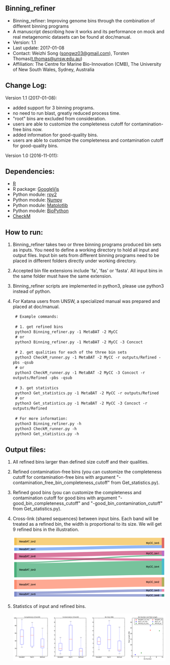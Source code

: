 Binning_refiner
---

+ Binning_refiner: Improving genome bins through the combination of different binning programs
+ A manuscript describing how it works and its performance on mock and real metagenomic datasets can be found at doc/manual.
+ Version: 1.1
+ Last update: 2017-01-08
+ Contact: Weizhi Song (songwz03@gmail.com), Torsten Thomas(t.thomas@unsw.edu.au)
+ Affiliation: The Centre for Marine Bio-Innovation (CMB), The University of New South Wales, Sydney, Australia

Change Log:
---
Version 1.1 (2017-01-08):
+ added support for 3 binning programs.
+ no need to run blast, greatly reduced process time.
+ "root" bins are excluded from consideration.
+ users are able to customize the completeness cutoff for contamination-free bins now.
+ added information for good-quality bins.
+ users are able to customize the completeness and contamination cutoff for good-quality bins.

Version 1.0 (2016-11-011):


Dependencies:
---

+ [R](https://www.r-project.org)
+ R package: [GoogleVis](https://github.com/mages/googleVis#googlevis)
+ Python module: [rpy2](http://rpy2.bitbucket.org)
+ Python module: [Numpy](http://www.numpy.org)
+ Python module: [Matplotlib](http://matplotlib.org)
+ Python module: [BioPython](https://github.com/biopython/biopython.github.io/)
+ [CheckM](http://ecogenomics.github.io/CheckM/)

How to run:
---

1. Binning_refiner takes two or three binning programs produced bin sets as inputs. You need to define a working directory to
hold all input and output files. Input bin sets from different binning programs need to be placed in different folders
directly under working directory.

1. Accepted bin file extensions include 'fa', 'fas' or 'fasta'. All input bins in the same folder must have the same extension.

1. Binning_refiner scripts are implemented in python3, please use python3 instead of python.

1. For Katana users from UNSW, a specialized manual was prepared and placed at doc/manual.


        # Example commands:

        # 1. get refined bins
        python3 Binning_refiner.py -1 MetaBAT -2 MyCC
        # or
        python3 Binning_refiner.py -1 MetaBAT -2 MyCC -3 Concoct

        # 2. get qualities for each of the three bin sets
        python3 CheckM_runner.py -1 MetaBAT -2 MyCC -r outputs/Refined -pbs -qsub
        # or
        python3 CheckM_runner.py -1 MetaBAT -2 MyCC -3 Concoct -r outputs/Refined -pbs -qsub

        # 3. get statistics
        python3 Get_statistics.py -1 MetaBAT -2 MyCC -r outputs/Refined
        # or
        python3 Get_statistics.py -1 MetaBAT -2 MyCC -3 Concoct -r outputs/Refined

        # For more information:
        python3 Binning_refiner.py -h
        python3 CheckM_runner.py -h
        python3 Get_statistics.py -h



Output files:
---

1. All refined bins larger than defined size cutoff and their qualities.

1. Refined contamination-free bins (you can customize the completeness cutoff for contamination-free bins with argument "-contamination_free_bin_completeness_cutoff" from Get_statistics.py).

1. Refined good bins (you can customize the completeness and contamination cutoff for good bins with argument "-good_bin_completeness_cutoff" and "-good_bin_contamination_cutoff" from Get_statistics.py).

1. Cross-link (shared sequences) between input bins. Each band will be treated as a refined bin, the width is proportional to its size. We will get 9 refined bins in the illustration.

    ![Sankey_plot](doc/images/sankey_plot.jpg)

1. Statistics of input and refined bins.

    ![Statistics](doc/images/statistics.png)
